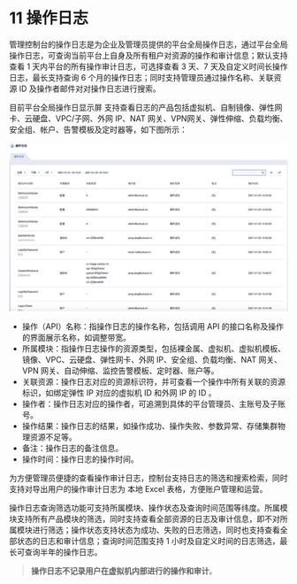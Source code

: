 # 11 操作日志

管理控制台的操作日志是为企业及管理员提供的平台全局操作日志，通过平台全局操作日志，可查询当前平台上自身及所有租户对资源的操作和审计信息；默认支持查看 1 天内平台的所有操作审计日志，可选择查看 3 天、7 天及自定义时间长操作日志，最长支持查询 6 个月的操作日志；同时支持管理员通过操作名称、关联资源 ID 及操作者邮件对对操作日志进行搜索。

目前平台全局操作日显示屏 支持查看日志的产品包括虚拟机、自制镜像、弹性网卡、云硬盘、VPC/子网、外网 IP、NAT 网关、VPN网关、弹性伸缩、负载均衡、安全组、帐户、告警模板及定时器等，如下图所示：

![plog.png](../images/adminguide/plog.png)

* 操作（API）名称：指操作日志的操作名称，包括调用 API 的接口名称及操作的界面展示名称，如调整带宽。
* 所属模块：指操作日志操作的资源类型，包括裸金属、虚拟机、虚拟机模板、镜像、VPC、云硬盘、弹性网卡、外网 IP、安全组、负载均衡、NAT 网关、VPN 网关、自动伸缩、监控告警模板、定时器、账户等。
* 关联资源：操作日志对应的资源标识符，并可查看一个操作中所有关联的资源标识，如绑定弹性 IP 对应的虚拟机 ID 和外网 IP 的 ID 。
* 操作者：操作日志对应的操作者，可追溯到具体的平台管理员、主账号及子账号。
* 操作结果：操作日志的结果，如操作成功、操作失败、参数异常、存储集群物理资源不足等。
* 备注：操作日志的备注信息。
* 操作时间：操作日志的操作时间。

为方便管理员便捷的查看操作审计日志，控制台支持日志的筛选和搜索检索，同时支持对导出用户的操作审计日志为 本地 Excel 表格，方便账户管理和运营。

操作日志查询筛选功能可支持所属模块、操作状态及查询时间范围等纬度。所属模块支持所有产品模块的筛选，同时支持查看全部资源的日志及审计信息，即不对所属模块进行筛选；操作状态支持状态为成功、失败的日志筛选，同时也支持查看全部状态的日志和审计信息；查询时间范围支持 1 小时及自定义时间的日志筛选，最长可查询半年的操作日志。

> **操作日志不记录用户在虚拟机内部进行的操作和审计**。

